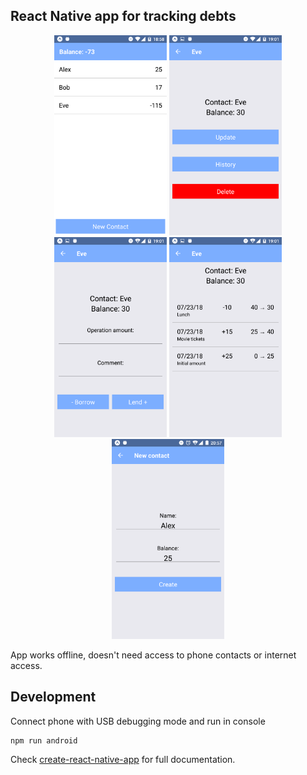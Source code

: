 ## React Native app for tracking debts

<p align="center">
  <img alt="Contacts list" src="img/contacts.png" width="180">
  <img alt="Contact actions" src="img/contact_actions.png" width="180">
  <img alt="Contact operation" src="img/contact_operation.png" width="180">
  <img alt="Contact history" src="img/contact_history.png" width="180">
  <img alt="New contact" src="img/new_contact.png" width="180">
</p>

App works offline, doesn't need access to phone contacts or internet access.

## Development

Connect phone with USB debugging mode and run in console

```
npm run android
```

Check [create-react-native-app](https://github.com/react-community/create-react-native-app) for full documentation.
